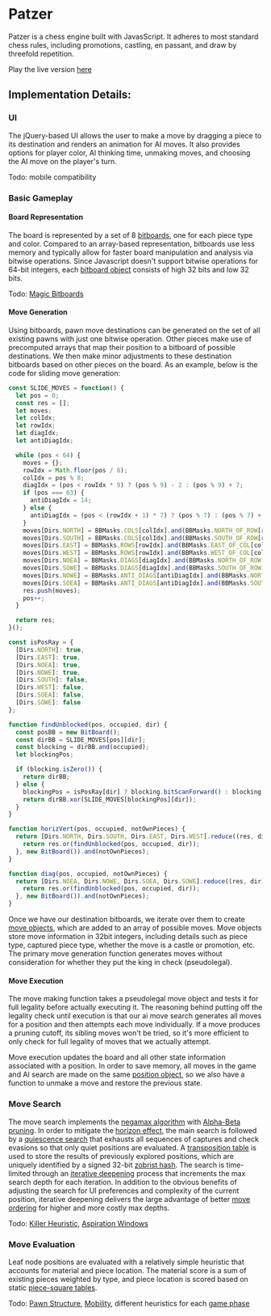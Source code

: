 # Patzer

Patzer is a chess engine built with JavasScript.  It adheres to most standard chess rules, including promotions, castling, en passant, and draw by threefold repetition.

Play the live version [here](http://ryan-mark.xyz/Patzer/)

## Implementation Details:

### UI

The jQuery-based UI allows the user to make a move by dragging a piece to its destination and renders an animation for AI moves. It also provides options for player color, AI thinking time, unmaking moves, and choosing the AI move on the player's turn.

Todo: mobile compatibility

### Basic Gameplay

#### Board Representation
The board is represented by a set of 8 [bitboards](https://en.wikipedia.org/wiki/Bitboard),
one for each piece type and color. Compared to an array-based representation, bitboards use less memory and typically allow for faster board manipulation and analysis via bitwise operations. Since Javascript doesn't support bitwise operations for 64-bit integers, each [bitboard object](./js/bitboard/bitboard.js) consists of high 32 bits and low 32 bits.

Todo: [Magic Bitboards](https://www.chessprogramming.org/Magic_Bitboards)

#### Move Generation
Using bitboards, pawn move destinations can be generated on the set of all existing pawns with just one bitwise operation. Other pieces make use of precomputed arrays that map their position to a bitboard of possible destinations. We then make minor adjustments to these destination bitboards based on other pieces on the board. As an example, below is the code for sliding move generation:

```javascript
const SLIDE_MOVES = function() {
  let pos = 0;
  const res = [];
  let moves;
  let colIdx;
  let rowIdx;
  let diagIdx;
  let antiDiagIdx;

  while (pos < 64) {
    moves = {};
    rowIdx = Math.floor(pos / 8);
    colIdx = pos % 8;
    diagIdx = (pos < rowIdx * 9) ? (pos % 9) - 2 : (pos % 9) + 7;
    if (pos === 63) {
      antiDiagIdx = 14;
    } else {
      antiDiagIdx = (pos < (rowIdx + 1) * 7) ? (pos % 7) : (pos % 7) + 7;
    }
    moves[Dirs.NORTH] = BBMasks.COLS[colIdx].and(BBMasks.NORTH_OF_ROW[rowIdx]);
    moves[Dirs.SOUTH] = BBMasks.COLS[colIdx].and(BBMasks.SOUTH_OF_ROW[rowIdx]);
    moves[Dirs.EAST] = BBMasks.ROWS[rowIdx].and(BBMasks.EAST_OF_COL[colIdx]);
    moves[Dirs.WEST] = BBMasks.ROWS[rowIdx].and(BBMasks.WEST_OF_COL[colIdx]);
    moves[Dirs.NOEA] = BBMasks.DIAGS[diagIdx].and(BBMasks.NORTH_OF_ROW[rowIdx]);
    moves[Dirs.SOWE] = BBMasks.DIAGS[diagIdx].and(BBMasks.SOUTH_OF_ROW[rowIdx]);
    moves[Dirs.NOWE] = BBMasks.ANTI_DIAGS[antiDiagIdx].and(BBMasks.NORTH_OF_ROW[rowIdx]);
    moves[Dirs.SOEA] = BBMasks.ANTI_DIAGS[antiDiagIdx].and(BBMasks.SOUTH_OF_ROW[rowIdx]);
    res.push(moves);
    pos++;
  }

  return res;
}();

const isPosRay = {
  [Dirs.NORTH]: true,
  [Dirs.EAST]: true,
  [Dirs.NOEA]: true,
  [Dirs.NOWE]: true,
  [Dirs.SOUTH]: false,
  [Dirs.WEST]: false,
  [Dirs.SOEA]: false,
  [Dirs.SOWE]: false
};

function findUnblocked(pos, occupied, dir) {
  const posBB = new BitBoard();
  const dirBB = SLIDE_MOVES[pos][dir];
  const blocking = dirBB.and(occupied);
  let blockingPos;

  if (blocking.isZero()) {
    return dirBB;
  } else {
    blockingPos = isPosRay[dir] ? blocking.bitScanForward() : blocking.bitScanReverse();
    return dirBB.xor(SLIDE_MOVES[blockingPos][dir]);
  }
}

function horizVert(pos, occupied, notOwnPieces) {
  return [Dirs.NORTH, Dirs.SOUTH, Dirs.EAST, Dirs.WEST].reduce((res, dir) => {
    return res.or(findUnblocked(pos, occupied, dir));
  }, new BitBoard()).and(notOwnPieces);
}

function diag(pos, occupied, notOwnPieces) {
  return [Dirs.NOEA, Dirs.NOWE, Dirs.SOEA, Dirs.SOWE].reduce((res, dir) => {
    return res.or(findUnblocked(pos, occupied, dir));
  }, new BitBoard()).and(notOwnPieces);
}
```

Once we have our destination bitboards, we iterate over them to create [move objects](./js/move/index.js), which are added to an array of possible moves. Move objects store move information in 32bit integers, including details such as piece type, captured piece type, whether the move is a castle or promotion, etc. The primary move generation function generates moves without consideration for whether they put the king in check (pseudolegal).

#### Move Execution
The move making function takes a pseudolegal move object and tests it for full legality before actually executing it. The reasoning behind putting off the legality check until execution is that our ai move search generates all moves for a position and then attempts each move individually. If a move produces a pruning cutoff, its sibling moves won't be tried, so it's more efficient to only check for full legality of moves that we actually attempt.

Move execution updates the board and all other state information associated with a position. In order to save memory, all moves in the game and AI search are made on the same [position object](./js/position/index.js), so we also have a function to unmake a move and restore the previous state.


### Move Search

The move search implements the [negamax algorithm](https://www.chessprogramming.org/Negamax) with [Alpha-Beta pruning](https://www.chessprogramming.org/Alpha-Beta). In order to mitigate the [horizon effect](https://www.chessprogramming.org/Horizon_Effect), the main search is followed by a [quiescence search](https://www.chessprogramming.org/Quiescence_Search) that exhausts all sequences of captures and check evasions so that only quiet positions are evaluated. A [transposition table](https://www.chessprogramming.org/Transposition_Table) is used to store the results of previously explored positions, which are uniquely identified by a signed 32-bit [zobrist hash](https://www.chessprogramming.org/Zobrist_Hashing). The search is time-limited through an [iterative deepening](https://www.chessprogramming.org/Iterative_Deepening) process that increments the max search depth for each iteration. In addition to the obvious benefits of adjusting the search for UI preferences and complexity of the current position, iterative deepening delivers the large advantage of better [move ordering](https://www.chessprogramming.org/Move_Ordering) for higher and more costly max depths.

Todo: [Killer Heuristic](https://www.chessprogramming.org/Killer_Heuristic), [Aspiration Windows](https://www.chessprogramming.org/Aspiration_Windows)

### Move Evaluation

Leaf node positions are evaluated with a relatively simple heuristic that accounts for material and piece location. The material score is a sum of existing pieces weighted by type, and piece location is scored based on static [piece-square tables](https://www.chessprogramming.org/Simplified_Evaluation_Function#Piece-Square_Tables).

Todo: [Pawn Structure](https://www.chessprogramming.org/Pawn_Structure), [Mobility](https://www.chessprogramming.org/Mobility), different heuristics for each [game phase](https://www.chessprogramming.org/Game_Phases)
